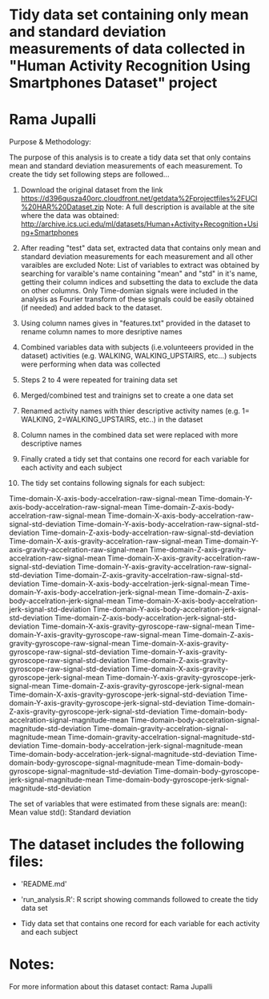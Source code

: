 Tidy data set containing only mean and standard deviation measurements of data collected in "Human Activity Recognition Using Smartphones Dataset" project
==================================================================
Rama Jupalli
==================================================================
Purpose & Methodology:

The purpose of this analysis is to create a tidy data set that only contains mean and standard deviation measurements of each measurement. To create the tidy set following steps are followed...

1. Download the original dataset from the link https://d396qusza40orc.cloudfront.net/getdata%2Fprojectfiles%2FUCI%20HAR%20Dataset.zip
Note: A full description is available at the site where the data was obtained: http://archive.ics.uci.edu/ml/datasets/Human+Activity+Recognition+Using+Smartphones

2. After reading "test" data set, extracted data that contains only mean and standard deviation measurements for each measurement and all other varaibles are excluded
Note:  List of variables to extract was obtained by searching for varaible's name containing "mean" and "std" in it's name, getting their column indices and subsetting the data to exclude the data on other columns.
Only Time-domian signals were included in the analysis as Fourier transform of these signals could be easily obtained (if needed) and added back to the dataset.

3. Using column names gives in "features.txt" provided in the dataset to rename column names to more desriptive names 

4. Combined variables data with subjects (i.e.volunteeers provided in the dataset) activities (e.g. WALKING, WALKING_UPSTAIRS, etc...) subjects were performing when data was collected

5. Steps 2 to 4 were repeated for training data set

6. Merged/combined test and trainigns set to create a one data set

7. Renamed activity names with thier descriptive activity names (e.g. 1= WALKING, 2=WALKING_UPSTAIRS, etc..) in the dataset

8. Column names in the combined data set were replaced with more descriptive names 

9. Finally crated a tidy set that contains one record for each variable for each activity and each subject

10. The tidy set contains following signals for each subject: 

Time-domain-X-axis-body-accelration-raw-signal-mean
Time-domain-Y-axis-body-accelration-raw-signal-mean
Time-domain-Z-axis-body-accelration-raw-signal-mean
Time-domain-X-axis-body-accelration-raw-signal-std-deviation
Time-domain-Y-axis-body-accelration-raw-signal-std-deviation
Time-domain-Z-axis-body-accelration-raw-signal-std-deviation
Time-domain-X-axis-gravity-accelration-raw-signal-mean
Time-domain-Y-axis-gravity-accelration-raw-signal-mean
Time-domain-Z-axis-gravity-accelration-raw-signal-mean
Time-domain-X-axis-gravity-accelration-raw-signal-std-deviation
Time-domain-Y-axis-gravity-accelration-raw-signal-std-deviation
Time-domain-Z-axis-gravity-accelration-raw-signal-std-deviation
Time-domain-X-axis-body-accelration-jerk-signal-mean
Time-domain-Y-axis-body-accelration-jerk-signal-mean
Time-domain-Z-axis-body-accelration-jerk-signal-mean
Time-domain-X-axis-body-accelration-jerk-signal-std-deviation
Time-domain-Y-axis-body-accelration-jerk-signal-std-deviation
Time-domain-Z-axis-body-accelration-jerk-signal-std-deviation
Time-domain-X-axis-gravity-gyroscope-raw-signal-mean
Time-domain-Y-axis-gravity-gyroscope-raw-signal-mean
Time-domain-Z-axis-gravity-gyroscope-raw-signal-mean
Time-domain-X-axis-gravity-gyroscope-raw-signal-std-deviation
Time-domain-Y-axis-gravity-gyroscope-raw-signal-std-deviation
Time-domain-Z-axis-gravity-gyroscope-raw-signal-std-deviation
Time-domain-X-axis-gravity-gyroscope-jerk-signal-mean
Time-domain-Y-axis-gravity-gyroscope-jerk-signal-mean
Time-domain-Z-axis-gravity-gyroscope-jerk-signal-mean
Time-domain-X-axis-gravity-gyroscope-jerk-signal-std-deviation
Time-domain-Y-axis-gravity-gyroscope-jerk-signal-std-deviation
Time-domain-Z-axis-gravity-gyroscope-jerk-signal-std-deviation
Time-domain-body-accelration-signal-magnitude-mean
Time-domain-body-accelration-signal-magnitude-std-deviation
Time-domain-gravity-accelration-signal-magnitude-mean
Time-domain-gravity-accelration-signal-magnitude-std-deviation
Time-domain-body-accelration-jerk-signal-magnitude-mean
Time-domain-body-accelration-jerk-signal-magnitude-std-deviation
Time-domain-body-gyroscope-signal-magnitude-mean
Time-domain-body-gyroscope-signal-magnitude-std-deviation
Time-domain-body-gyroscope-jerk-signal-magnitude-mean
Time-domain-body-gyroscope-jerk-signal-magnitude-std-deviation

The set of variables that were estimated from these signals are: 
mean(): Mean value
std(): Standard deviation

The dataset includes the following files:
=========================================
- 'README.md'

- 'run_analysis.R': R script showing commands followed to create the tidy data set

- Tidy data set that contains one record for each variable for each activity and each subject

Notes: 
======
For more information about this dataset contact: Rama Jupalli
